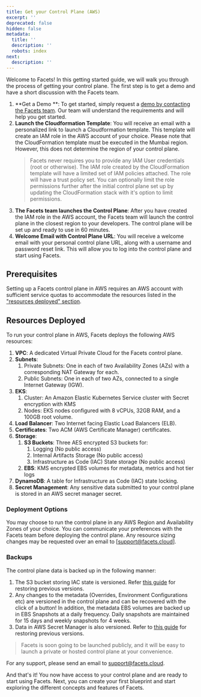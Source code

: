 ```yaml
---
title: Get your Control Plane (AWS)
excerpt: ''
deprecated: false
hidden: false
metadata:
  title: ''
  description: ''
  robots: index
next:
  description: ''
---
```

Welcome to Facets! In this getting started guide, we will walk you through the process of getting your control plane. The first step is to get a demo and have a short discussion with the Facets team.

1. **Get a Demo **: To get started, simply request a [demo by contacting the Facets team](https://www.facets.cloud/demo). Our team will understand the requirements and will help you get started. 
2. **Launch the Cloudformation Template**: You will receive an email with a personalized link to launch a Cloudformation template. This template will create an IAM role in the AWS account of your choice. Please note that the CloudFormation template must be executed in the Mumbai region. However, this does not determine the region of your control plane.
   > Facets never requires you to provide any IAM User credentials (root or otherwise). The IAM role created by the CloudFormation template will have a limited set of IAM policies attached. The role will have a trust policy set. You can optionally limit the role permissions further after the initial control plane set up by updating the CloudFormation stack with it's option to limit permissions.
3. **The Facets team launches the Control Plane**: After you have created the IAM role in the AWS account, the Facets team will launch the control plane in the closest region to your developers. The control plane will be set up and ready to use in 60 minutes.
4. **Welcome Email with Control Plane URL**: You will receive a welcome email with your personal control plane URL, along with a username and password reset link. This will allow you to log into the control plane and start using Facets.

## Prerequisites

Setting up a Facets control plane in AWS requires an AWS account with sufficient service quotas to accommodate the resources listed in the ["resources deployed" section](https://readme.facets.cloud/docs/setup-your-control-plane#resources-deployed).

## Resources Deployed

To run your control plane in AWS, Facets deploys the following AWS resources: 

1. **VPC**: A dedicated Virtual Private Cloud for the Facets control plane.
2. **Subnets**:
   1. Private Subnets: One in each of two Availability Zones (AZs) with a corresponding NAT Gateway for each.
   2. Public Subnets: One in each of two AZs, connected to a single Internet Gateway (IGW).
3. **EKS**:
   1. Cluster: An Amazon Elastic Kubernetes Service cluster with Secret encryption with KMS
   2. Nodes: EKS nodes configured with 8 vCPUs, 32GB RAM, and a 100GB root volume.
4. **Load Balancer**: Two Internet facing Elastic Load Balancers (ELB).
5. **Certificates**: Two ACM (AWS Certificate Manager) certificates.
6. **Storage**:
   1. **S3 Buckets**: Three AES encrypted S3 buckets for:
      1. Logging (No public access)
      2. Internal Artifacts Storage (No public access)
      3. Infrastructure as Code (IAC) State storage (No public access)
   2. **EBS**: KMS encrypted EBS volumes for metadata, metrics and hot tier logs
7. **DynamoDB**: A table for Infrastructure as Code (IAC) state locking.
8. **Secret Management**: Any sensitive data submitted to your control plane is stored in an AWS secret manager secret.

### Deployment Options

You may choose to run the control plane in any AWS Region and Availability Zones of your choice. You can communicate your preferences with the Facets team before deploying the control plane. Any resource sizing changes may be requested over an email to [support@facets.cloud].

### Backups

The control plane data is backed up in the following manner:

1. The S3 bucket storing IAC state is versioned. Refer [this guide](https://docs.aws.amazon.com/AmazonS3/latest/userguide/RestoringPreviousVersions.html) for restoring previous versions.
2. Any changes to the metadata (Overrides, Environment Configurations etc) are versioned in the control plane and can be recovered with the click of a button! In addition, the metadata EBS volumes are backed up in EBS Snapshots at a daily frequency. Daily snapshots are maintained for 15 days and weekly snapshots for 4 weeks.
3. Data in AWS Secret Manager is also versioned. Refer to [this guide](https://docs.aws.amazon.com/secretsmanager/latest/userguide/manage_restore-secret.html) for restoring previous versions.

> Facets is soon going to be launched publicly, and it will be easy to launch a private or hosted control plane at your convenience. 

For any support, please send an email to [support@facets.cloud](mailto:support@facets.cloud).

And that's it! You now have access to your control plane and are ready to start using Facets. Next, you can create your first blueprint and start exploring the different concepts and features of Facets.